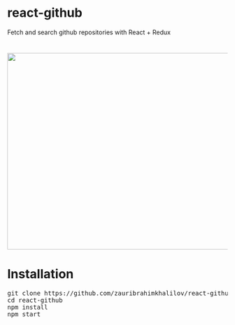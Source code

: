 # react-github
Fetch and search github repositories with React + Redux

#
<p align="center">
  <img src="https://raw.githubusercontent.com/zauribrahimkhalilov/react-github/master/screenshots/home.png" width="800" height="450">
</p>

# Installation

<pre>
git clone https://github.com/zauribrahimkhalilov/react-github.git
cd react-github
npm install
npm start
</pre>
